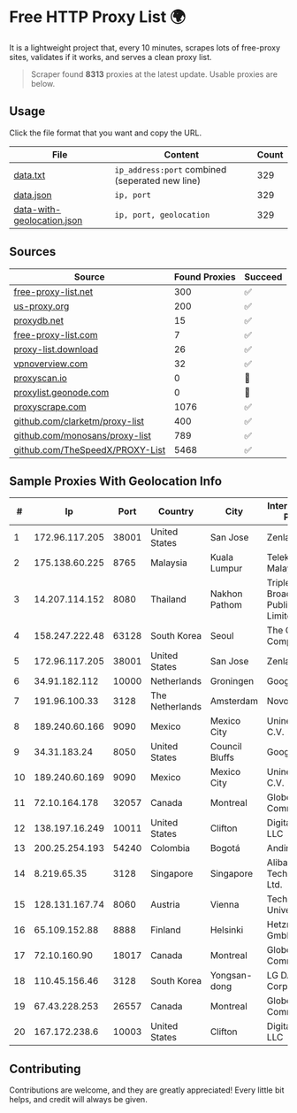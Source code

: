 
# Free HTTP Proxy List 🌍

It is a lightweight project that, every 10 minutes, scrapes lots of free-proxy sites, validates if it works, and serves a clean proxy list.


> Scraper found **8313** proxies at the latest update. Usable proxies are below.

## Usage

Click the file format that you want and copy the URL.


|File|Content|Count|
|----|-------|-----|
|[data.txt](https://raw.githubusercontent.com/themiralay/Proxy-List-World/master/data.txt)|`ip_address:port` combined (seperated new line)|329|
|[data.json](https://raw.githubusercontent.com/themiralay/Proxy-List-World/master/data.json)|`ip, port`|329|
|[data-with-geolocation.json](https://raw.githubusercontent.com/themiralay/Proxy-List-World/master/data-with-geolocation.json)|`ip, port, geolocation`|329|

## Sources

|Source|Found Proxies|Succeed|
|------|-------------|-------|
|[free-proxy-list.net](https://free-proxy-list.net)|300|✅|
|[us-proxy.org](https://www.us-proxy.org)|200|✅|
|[proxydb.net](http://proxydb.net)|15|✅|
|[free-proxy-list.com](https://free-proxy-list.com/?page=&port=&type%5B%5D=http&type%5B%5D=https&up_time=0&search=Search)|7|✅|
|[proxy-list.download](https://www.proxy-list.download/HTTP)|26|✅|
|[vpnoverview.com](https://vpnoverview.com/privacy/anonymous-browsing/free-proxy-servers)|32|✅|
|[proxyscan.io](https://www.proxyscan.io)|0|🚫|
|[proxylist.geonode.com](https://proxylist.geonode.com/api/proxy-list?limit=300&page=1&sort_by=lastChecked&sort_type=desc&protocols=http,https)|0|🚫|
|[proxyscrape.com](https://api.proxyscrape.com/v2/?request=displayproxies&protocol=http&timeout=10000&country=all&ssl=all&anonymity=all)|1076|✅|
|[github.com/clarketm/proxy-list](https://raw.githubusercontent.com/clarketm/proxy-list/master/proxy-list-raw.txt)|400|✅|
|[github.com/monosans/proxy-list](https://raw.githubusercontent.com/monosans/proxy-list/main/proxies/http.txt)|789|✅|
|[github.com/TheSpeedX/PROXY-List](https://raw.githubusercontent.com/TheSpeedX/PROXY-List/master/http.txt)|5468|✅|


## Sample Proxies With Geolocation Info

|#|Ip|Port|Country|City|Internet Service Provider|
|-|--|----|-------|----|-------------------------|
|1|172.96.117.205|38001|United States|San Jose|Zenlayer Inc|
|2|175.138.60.225|8765|Malaysia|Kuala Lumpur|Telekom Malaysia Berhad|
|3|14.207.114.152|8080|Thailand|Nakhon Pathom|Triple T Broadband Public Company Limited|
|4|158.247.222.48|63128|South Korea|Seoul|The Constant Company, LLC|
|5|172.96.117.205|38001|United States|San Jose|Zenlayer Inc|
|6|34.91.182.112|10000|Netherlands|Groningen|Google LLC|
|7|191.96.100.33|3128|The Netherlands|Amsterdam|NovoServe B.V.|
|8|189.240.60.166|9090|Mexico|Mexico City|Uninet S.A. de C.V.|
|9|34.31.183.24|8050|United States|Council Bluffs|Google LLC|
|10|189.240.60.169|9090|Mexico|Mexico City|Uninet S.A. de C.V.|
|11|72.10.164.178|32057|Canada|Montreal|GloboTech Communications|
|12|138.197.16.249|10011|United States|Clifton|DigitalOcean, LLC|
|13|200.25.254.193|54240|Colombia|Bogotá|Andinet ON Line|
|14|8.219.65.35|3128|Singapore|Singapore|Alibaba (US) Technology Co., Ltd.|
|15|128.131.167.74|8060|Austria|Vienna|Technische Universitat Wien|
|16|65.109.152.88|8888|Finland|Helsinki|Hetzner Online GmbH|
|17|72.10.160.90|18017|Canada|Montreal|GloboTech Communications|
|18|110.45.156.46|3128|South Korea|Yongsan-dong|LG DACOM Corporation|
|19|67.43.228.253|26557|Canada|Montreal|GloboTech Communications|
|20|167.172.238.6|10003|United States|Clifton|DigitalOcean, LLC|



## Contributing

Contributions are welcome, and they are greatly appreciated! Every
little bit helps, and credit will always be given.

